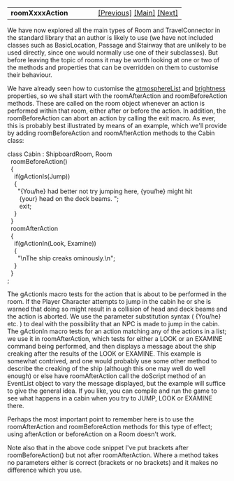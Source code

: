 <table width="100%" data-border="0" data-cellspacing="0"
data-cellpadding="3" data-bgcolor="#C0C0C0">
<colgroup>
<col style="width: 50%" />
<col style="width: 50%" />
</colgroup>
<tbody>
<tr>
<td style="text-align: left;"><strong>roomXxxxAction<br />
</strong></td>
<td style="text-align: right;"><a
href="travelconnector.htm">[Previous]</a> <a
href="generalintroduction.htm">[Main]</a> <a
href="roomparts.htm">[Next]</a></td>
</tr>
</tbody>
</table>

  
We have now explored all the main types of Room and TravelConnector in
the standard library that an author is likely to use (we have not
included classes such as BasicLocation, Passage and Stairway that are
unlikely to be used directly, since one would normally use one of their
subclasses). But before leaving the topic of rooms it may be worth
looking at one or two of the methods and properties that can be
overridden on them to customise their behaviour.  
  
We have already seen how to customise the
[atmosphereList](outdoorroom.htm) and [brightness](secretdoor.htm)
properties, so we shall start with the roomAfterAction and
roomBeforeAction methods. These are called on the room object whenever
an action is performed within that room, either after or before the
action. In addition, the roomBeforeAction can abort an action by calling
the exit macro. As ever, this is probably best illustrated by means of
an example, which we'll provide by adding roomBeforeAction and
roomAfterAction methods to the Cabin class:  
  
class Cabin : ShipboardRoom, Room  
  roomBeforeAction()  
  {  
    if(gActionIs(Jump))  
    {  
      "{You/he} had better not try jumping here, {you/he} might hit  
       {your} head on the deck beams. ";  
       exit;  
    }      
  }  
  roomAfterAction  
  {  
    if(gActionIn(Look, Examine))  
    {  
      "\nThe ship creaks ominously.\n";  
    }  
  }  
;  
  
The gActionIs macro tests for the action that is about to be performed
in the room. If the Player Character attempts to jump in the cabin he or
she is warned that doing so might result in a collision of head and deck
beams and the action is aborted. We use the parameter substitution
syntax ( {You/he} etc. ) to deal with the possibility that an NPC is
made to jump in the cabin. The gActionIn macro tests for an action
matching any of the actions in a list; we use it in roomAfterAction,
which tests for either a LOOK or an EXAMINE command being performed, and
then displays a message about the ship creaking after the results of the
LOOK or EXAMINE. This example is somewhat contrived, and one would
probably use some other method to describe the creaking of the ship
(although this one may well do well enough) or else have roomAfterAction
call the doScript method of an EventList object to vary the message
displayed, but the example will suffice to give the general idea. If you
like, you can compile and run the game to see what happens in a cabin
when you try to JUMP, LOOK or EXAMINE there.  
  
Perhaps the most important point to remember here is to use the
roomAfterAction and roomBeforeAction methods for this type of effect;
using afterAction or beforeAction on a Room doesn't work.  
  
Note also that in the above code snippet I've put brackets after
roomBeforeAction() but not after roomAfterAction. Where a method takes
no parameters either is correct (brackets or no brackets) and it makes
no difference which you use.  
